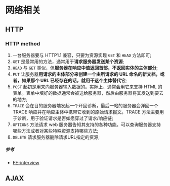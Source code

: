 # 网络相关

## HTTP

### HTTP method

1. 一台服务器要与 HTTP1.1 兼容，只要为资源实现 `GET` 和 `HEAD` 方法即可;
2. `GET` 是最常用的方法，通常用于**请求服务器发送某个资源**;
3. `HEAD` 与 `GET` 类似，但**服务器在响应中值返回首部，不返回实体的主体部分**;
4. `PUT` 让服务器**用请求的主体部分来创建一个由所请求的 URL 命名的新文档，或者，如果那个 URL 已经存在的话，就用干这个主体替代它**;
5. `POST` 起初是用来向服务器输入数据的。实际上，通常会用它来支持 HTML 的表单。表单中填好的数据通常会被送给服务器，然后由服务器将其发送到要去的地方;
6. `TRACE` 会在目的服务器端发起一个环回诊断，最后一站的服务器会弹回一个 TRACE 响应并在响应主体中携带它收到的原始请求报文。TRACE 方法主要用于诊断，用于验证请求是否如愿穿过了请求/响应链;
7. `OPTIONS` 方法请求 web 服务器告知其支持的各种功能。可以查询服务器支持哪些方法或者对某些特殊资源支持哪些方法;
8. `DELETE` 请求服务器删除请求URL指定的资源;

##### 参考

  * [FE-interview](https://github.com/foreverzmy/FE-interview/blob/master/README.md#http-method)

## AJAX
